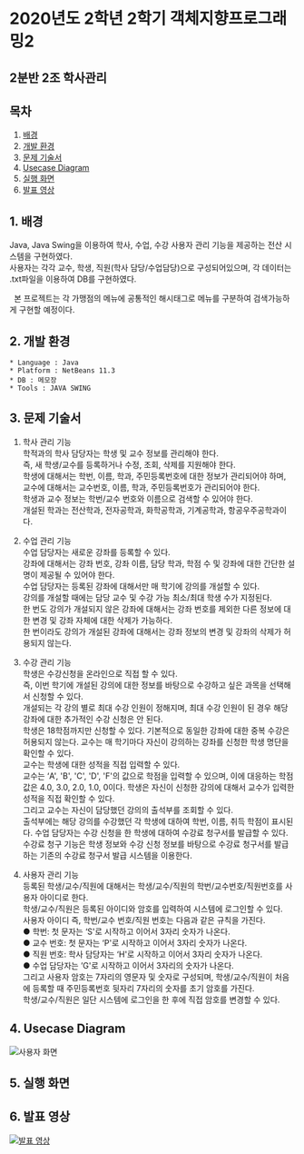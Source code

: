 # 2020년도 2학년 2학기 객체지향프로그래밍2
<h2 align=left>2분반 2조 학사관리 </h2>

## 목차

1. [배경](#1-배경)
2. [개발 환경](#2-개발-환경)
3. [문제 기술서](#3-문제-기술서)
4. [Usecase Diagram](#4-Usecase-Diagram)
5. [실행 화면](#5-실행-화면)
6. [발표 영상](#6-발표-영상)

## 1. 배경

Java, Java Swing을 이용하여 학사, 수업, 수강 사용자 관리 기능을 제공하는 전산 시스템을 구현하였다.</br>
사용자는 각각 교수, 학생, 직원(학사 담당/수업담당)으로 구성되어있으며, 각 데이터는 .txt파일을 이용하여 DB를 구현하였다.</br>

&nbsp; 본 프로젝트는 각 가맹점의 메뉴에 공통적인 해시태그로 메뉴를 구분하여 검색가능하게 구현할 예정이다.

## 2. 개발 환경

```
* Language : Java
* Platform : NetBeans 11.3
* DB : 메모장
* Tools : JAVA SWING
```

## 3. 문제 기술서

1) 학사 관리 기능</br>
 학적과의 학사 담당자는 학생 및 교수 정보를 관리해야 한다.</br> 즉, 새 학생/교수를 등록하거나 수정, 조회, 삭제를 지원해야 한다.</br> 학생에 대해서는 학번, 이름, 학과, 주민등록번호에 대한 정보가 관리되어야 하며, 교수에 대해서는 교수번호, 이름, 학과, 주민등록번호가 관리되어야 한다.</br> 학생과 교수 정보는 학번/교수 번호와 이름으로 검색할 수 있어야 한다.</br> 개설된 학과는 전산학과, 전자공학과, 화학공학과, 기계공학과, 항공우주공학과이다.

2) 수업 관리 기능</br>
 수업 담당자는 새로운 강좌를 등록할 수 있다.</br> 강좌에 대해서는 강좌 번호, 강좌 이름, 담당 학과, 학점 수 및 강좌에 대한 간단한 설명이 제공될 수 있어야 한다.</br> 수업 담당자는 등록된 강좌에 대해서만 매 학기에 강의를 개설할 수 있다.</br> 강의를 개설할 때에는 담당 교수 및 수강 가능 최소/최대 학생 수가 지정된다.</br> 한 번도 강의가 개설되지 않은 강좌에 대해서는 강좌 번호를 제외한 다른 정보에 대한 변경 및 강좌 자체에 대한 삭제가 가능하다.</br> 한 번이라도 강의가 개설된 강좌에 대해서는 강좌 정보의 변경 및 강좌의 삭제가 허용되지 않는다.

3) 수강 관리 기능</br>
 학생은 수강신청을 온라인으로 직접 할 수 있다.</br> 즉, 이번 학기에 개설된 강의에 대한 정보를 바탕으로 수강하고 싶은 과목을 선택해서 신청할 수 있다.</br> 개설되는 각 강의 별로 최대 수강 인원이 정해지며, 최대 수강 인원이 된 경우 해당 강좌에 대한 추가적인 수강 신청은 안 된다.</br> 학생은 18학점까지만 신청할 수 있다. 기본적으로 동일한 강좌에 대한 중복 수강은 허용되지 않는다.
   교수는 매 학기마다 자신이 강의하는 강좌를 신청한 학생 명단을 확인할 수 있다.</br> 교수는 학생에 대한 성적을 직접 입력할 수 있다.</br> 교수는 ‘A', 'B', 'C', 'D', 'F'의 값으로 학점을 입력할 수 있으며, 이에 대응하는 학점 값은 4.0, 3.0, 2.0, 1.0, 0이다.
   학생은 자신이 신청한 강의에 대해서 교수가 입력한 성적을 직접 확인할 수 있다.</br> 그리고 교수는 자신이 담당했던 강의의 출석부를 조회할 수 있다.</br> 출석부에는 해당 강의를 수강했던 각 학생에 대하여 학번, 이름, 취득 학점이 표시된다.
   수업 담당자는 수강 신청을 한 학생에 대하여 수강료 청구서를 발급할 수 있다.</br> 수강료 청구 기능은 학생 정보와 수강 신청 정보를 바탕으로 수강료 청구서를 발급하는 기존의 수강료 청구서 발급 시스템을 이용한다.

4) 사용자 관리 기능</br>
 등록된 학생/교수/직원에 대해서는 학생/교수/직원의 학번/교수번호/직원번호를 사용자 아이디로 한다.</br> 학생/교수/직원은 등록된 아이디와 암호를 입력하여 시스템에 로그인할 수 있다.</br> 사용자 아이디 즉, 학번/교수 번호/직원 번호는 다음과 같은 규칙을 가진다.</br>
● 학번: 첫 문자는 ‘S'로 시작하고 이어서 3자리 숫자가 나온다.</br>
● 교수 번호: 첫 문자는 ‘P'로 시작하고 이어서 3자리 숫자가 나온다.</br>
● 직원 번호: 학사 담당자는 ‘H'로 시작하고 이어서 3자리 숫자가 나온다.</br> 
● 수업 담당자는 ’G'로 시작하고 이어서 3자리의 숫자가 나온다.</br>
그리고 사용자 암호는 7자리의 영문자 및 숫자로 구성되며, 학생/교수/직원이 처음에 등록할 때 주민등록번호 뒷자리 7자리의 숫자를 초기 암호를 가진다.</br> 학생/교수/직원은 일단 시스템에 로그인을 한 후에 직접 암호를 변경할 수 있다.</br>

## 4. Usecase Diagram <br/>

![사용자 화면](image/uml.)<br/>

## 5. 실행 화면



## 6. 발표 영상

[![발표 영상](https://img.youtube.com/vi/QrEoeOa9b2c/0.jpg)](https://www.youtube.com/watch?v=QrEoeOa9b2c)

